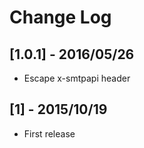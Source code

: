 # Change Log

## [1.0.1] - 2016/05/26
- Escape x-smtpapi header

## [1] - 2015/10/19
- First release
